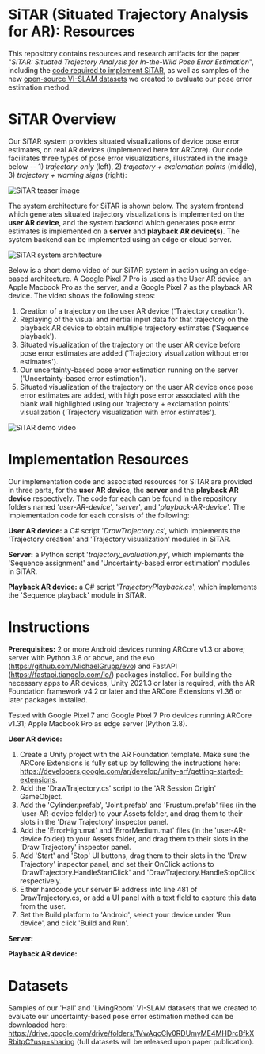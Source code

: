 # SiTAR (Situated Trajectory Analysis for AR): Resources
This repository contains resources and research artifacts for the paper "_SiTAR: Situated Trajectory Analysis for In-the-Wild Pose Error Estimation_", including the [code required to implement SiTAR](#implementation-code), as well as samples of the new [open-source VI-SLAM datasets](#datasets) we created to evaluate our pose error estimation method.

# SiTAR Overview
Our SiTAR system provides situated visualizations of device pose error estimates, on real AR devices (implemented here for ARCore). Our code facilitates three types of pose error visualizations, illustrated in the image below -- 1) _trajectory-only_ (left), 2) _trajectory + exclamation points_ (middle), 3) _trajectory + warning signs_ (right):

![SiTAR teaser image](https://github.com/SiTARSys/SiTAR/blob/main/SiTARTeaser.png?raw=true)

The system architecture for SiTAR is shown below. The system frontend which generates situated trajectory visualizations is implemented on the **user AR device**, and the system backend which generates pose error estimates is implemented on a **server** and **playback AR device(s)**. The system backend can be implemented using an edge or cloud server.

![SiTAR system architecture](https://github.com/SiTARSys/SiTAR/blob/main/SystemArchitecture.png?raw=true)

Below is a short demo video of our SiTAR system in action using an edge-based architecture. A Google Pixel 7 Pro is used as the User AR device, an Apple Macbook Pro as the server, and a Google Pixel 7 as the playback AR device. The video shows the following steps: 

1) Creation of a trajectory on the user AR device ('Trajectory creation').
2) Replaying of the visual and inertial input data for that trajectory on the playback AR device to obtain multiple trajectory estimates ('Sequence playback').
3) Situated visualization of the trajectory on the user AR device before pose error estimates are added ('Trajectory visualization without error estimates').
4) Our uncertainty-based pose error estimation running on the server ('Uncertainty-based error estimation').
5) Situated visualization of the trajectory on the user AR device once pose error estimates are added, with high pose error associated with the blank wall highlighted using our 'trajectory + exclamation points' visualization ('Trajectory visualization with error estimates').

![SiTAR demo video](https://github.com/SiTARSys/SiTAR/blob/main/SiTAR.gif?raw=true)

# Implementation Resources

Our implementation code and associated resources for SiTAR are provided in three parts, for the **user AR device**, the **server** and the **playback AR device** respectively. The code for each can be found in the repository folders named '_user-AR-device_', '_server_', and '_playback-AR-device_'. The implementation code for each consists of the following:

**User AR device:** a C# script '_DrawTrajectory.cs_', which implements the 'Trajectory creation' and 'Trajectory visualization' modules in SiTAR.

**Server:** a Python script '_trajectory_evaluation.py_', which implements the 'Sequence assignment' and 'Uncertainty-based error estimation' modules in SiTAR.

**Playback AR device:** a C# script '_TrajectoryPlayback.cs_', which implements the 'Sequence playback' module in SiTAR.


# Instructions

**Prerequisites:** 2 or more Android devices running ARCore v1.3 or above; server with Python 3.8 or above, and the evo (https://github.com/MichaelGrupp/evo) and FastAPI (https://fastapi.tiangolo.com/lo/) packages installed. For building the necessary apps to AR devices, Unity 2021.3 or later is required, with the AR Foundation framework v4.2 or later and the ARCore Extensions v1.36 or later packages installed.

Tested with Google Pixel 7 and Google Pixel 7 Pro devices running ARCore v1.31; Apple Macbook Pro as edge server (Python 3.8).

**User AR device:** 
1) Create a Unity project with the AR Foundation template. Make sure the ARCore Extensions is fully set up by following the instructions here: https://developers.google.com/ar/develop/unity-arf/getting-started-extensions.
2) Add the 'DrawTrajectory.cs' script to the 'AR Session Origin' GameObject.
3) Add the 'Cylinder.prefab', 'Joint.prefab' and 'Frustum.prefab' files (in the 'user-AR-device folder) to your Assets folder, and drag them to their slots in the 'Draw Trajectory' inspector panel.
4) Add the 'ErrorHigh.mat' and 'ErrorMedium.mat' files (in the 'user-AR-device folder) to your Assets folder, and drag them to their slots in the 'Draw Trajectory' inspector panel.
5) Add 'Start' and 'Stop' UI buttons, drag them to their slots in the 'Draw Trajectory' inspector panel, and set their OnClick actions to 'DrawTrajectory.HandleStartClick' and 'DrawTrajectory.HandleStopClick' respectively.
6) Either hardcode your server IP address into line 481 of DrawTrajectory.cs, or add a UI panel with a text field to capture this data from the user.
7) Set the Build platform to 'Android', select your device under 'Run device', and click 'Build and Run'.

**Server:**

**Playback AR device:**

# Datasets

Samples of our 'Hall' and 'LivingRoom' VI-SLAM datasets that we created to evaluate our uncertainty-based pose error estimation method can be downloaded here: https://drive.google.com/drive/folders/1VwAgcCly0RDUmyME4MHDrcBfkXRbitpC?usp=sharing (full datasets will be released upon paper publication).
